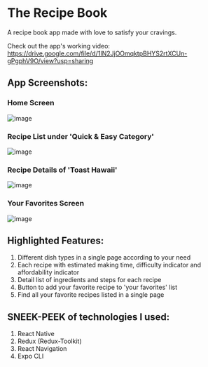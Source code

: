 # The Recipe Book
A recipe book app made with love to satisfy your cravings. 

Check out the app's working video: https://drive.google.com/file/d/1IN2JjOOmqktpBHYS2rtXCUn-gPgphV9O/view?usp=sharing

## App Screenshots:

### Home Screen
![image](https://user-images.githubusercontent.com/63235918/182041619-6d123e51-7457-49b3-8ce1-500f292a3eb0.png)

### Recipe List under 'Quick & Easy Category'
![image](https://user-images.githubusercontent.com/63235918/182041635-d95fc8ac-8e21-4332-8cf9-1b1b7831e26e.png)

### Recipe Details of 'Toast Hawaii'
![image](https://user-images.githubusercontent.com/63235918/182041649-f325217d-7af6-49b1-a80f-4ccde3d118de.png)

### Your Favorites Screen
![image](https://user-images.githubusercontent.com/63235918/182041665-0e991f33-b8f5-4cfb-8212-191a27d623cd.png)


## Highlighted Features:

1) Different dish types in a single page according to your need
2) Each recipe with estimated making time, difficulty indicator and affordability indicator
3) Detail list of ingredients and steps for each recipe
4) Button to add your favorite recipe to 'your favorites' list
5) Find all your favorite recipes listed in a single page

## SNEEK-PEEK of technologies I used:

1) React Native
2) Redux (Redux-Toolkit)
3) React Navigation
4) Expo CLI
